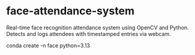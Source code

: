 # face-attendance-system
Real-time face recognition attendance system using OpenCV and Python. Detects and logs attendees with timestamped entries via webcam.

conda create -n face python=3.13